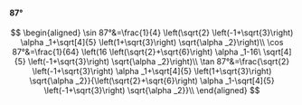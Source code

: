 #### 87°

$$
\begin{aligned}
\sin 87°&=\frac{1}{4} \left(\sqrt{2} \left(-1+\sqrt{3}\right) \alpha _1+\sqrt[4]{5} \left(1+\sqrt{3}\right) \sqrt{\alpha _2}\right)\\
\cos 87°&=\frac{1}{64} \left(16 \left(\sqrt{2}+\sqrt{6}\right) \alpha _1-16\ \sqrt[4]{5} \left(-1+\sqrt{3}\right) \sqrt{\alpha _2}\right)\\
\tan 87°&=\frac{\sqrt{2} \left(-1+\sqrt{3}\right) \alpha _1+\sqrt[4]{5} \left(1+\sqrt{3}\right) \sqrt{\alpha _2}}{\left(\sqrt{2}+\sqrt{6}\right) \alpha _1-\sqrt[4]{5}
\left(-1+\sqrt{3}\right) \sqrt{\alpha _2}}\\
\end{aligned}
$$

